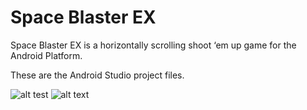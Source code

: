 # Space Blaster EX
 Space Blaster EX is a horizontally scrolling shoot ‘em up game for the Android Platform.
 
 These are the Android Studio project files.
 
 ![alt test](https://raw.githubusercontent.com/garrettsmithpro/SpaceBlasterEX/main/app/src/main/res/drawable-v24/fly1.png)
 ![alt text](https://raw.githubusercontent.com/garrettsmithpro/SpaceBlasterEX/main/app/src/main/res/drawable-v24/bird2.png)
